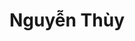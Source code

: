 ---
layout: album_gallery
resource: instagram
title: "Nguyễn Thùy"
description: "Instagram albums of Nguyễn Thùy</br>. Username: luc.thuyy"
active: gallery
images:
- image_path: /luc.thuyy/-1/20230304_161145_328686075_863542878046020_6840988210860030397_n.jpg
  gallery-folder: /gallery/luc.thuyy/-1/
  gallery-name: -1
  gallery-date: April 2025
- image_path: /luc.thuyy/0/20240401_211557_435297059_956872472680417_8610201213917675781_n.jpg
  gallery-folder: /gallery/luc.thuyy/0/
  gallery-name: 0
  gallery-date: April 2025
- image_path: /luc.thuyy/1/20250131_152008_475874827_18394908775103589_5642561833316678215_n.jpg
  gallery-folder: /gallery/luc.thuyy/1/
  gallery-name: 1
  gallery-date: April 2025
- image_path: /luc.thuyy/2/20240904_151624_458387838_693034353037736_3196516637612305135_n.jpg
  gallery-folder: /gallery/luc.thuyy/2/
  gallery-name: 2
  gallery-date: April 2025
- image_path: /luc.thuyy/3/20220820_145232_300517233_556725176194813_1401625173420756790_n.jpg
  gallery-folder: /gallery/luc.thuyy/3/
  gallery-name: 3
  gallery-date: April 2025
- image_path: /luc.thuyy/4/20230430_155858_343771302_254296963677378_8656010639350716484_n.jpg
  gallery-folder: /gallery/luc.thuyy/4/
  gallery-name: 4
  gallery-date: April 2025
- image_path: /luc.thuyy/5/20240510_195554_436280774_1124289891958025_2694504103927742826_n.jpg
  gallery-folder: /gallery/luc.thuyy/5/
  gallery-name: 5
  gallery-date: April 2025
---